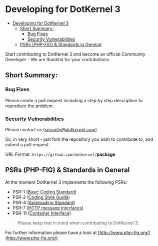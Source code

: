 # Developing for DotKernel 3

- [Developing for DotKernel 3](#developing-for-dotkernel-3)
    - [Short Summary:](#short-summary)
        - [Bug Fixes](#bug-fixes)
        - [Security Vulnerabilities](#security-vulnerabilities)
    - [PSRs (PHP-FIG) & Standards in General](#psrs-php-fig-standards-in-general)

Start contributing to DotKernel 3 and become an official Community Developer - We are thankful for your contributions.

## Short Summary:

### Bug Fixes

Please create a pull request including a step by step description to reproduce the problem.

### Security Vulnerabilities

Please contact us ([security@dotkernel.com](mailto:security@dotkernel.com))

So, in very short - just fork the repository you wish to contribute to, and submit a pull request.

URL Format: `https://github.com/dotkernel/`**package**

## PSRs (PHP-FIG) & Standards in General

At the moment DotKernel 3 implements the following PSRs:

- PSR-1 ([Basic Coding Standard](../PSR/PSR-1.md))
- PSR-2 ([Coding Style Guide](../PSR/PSR-2.md))
- PSR-4 ([Autoloading Standard](../PSR/PSR-4.md))
- PSR-7 ([HTTP message interfaces](../PSR/PSR-7.md))
- PSR-11 ([Container Interface]((../PSR/PSR-11.md)))

> Please keep that in mind when contributing to DotKernel 3.

For further information please have a look at [http://www.php-fig.org/](http://www.php-fig.org/)
